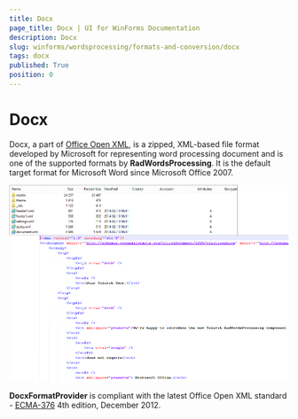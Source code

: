```yaml
---
title: Docx
page_title: Docx | UI for WinForms Documentation
description: Docx
slug: winforms/wordsprocessing/formats-and-conversion/docx
tags: docx
published: True
position: 0
---
```


# Docx

Docx, a part of [Office Open XML](http://en.wikipedia.org/wiki/Office_Open_XML), is a zipped, XML-based file format developed by Microsoft for representing word processing document and is one of the supported formats by __RadWordsProcessing__. It is the default target format for Microsoft Word since Microsoft Office 2007.

![wordsprocessing-formats-and-conversion-docx 001](images/wordsprocessing-formats-and-conversion-docx001.png)

__DocxFormatProvider__ is compliant with the latest Office Open XML standard - [ECMA-376](http://www.ecma-international.org/publications/standards/Ecma-376.htm) 4th edition, December 2012.
